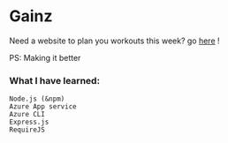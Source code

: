 # Gainz

Need a website to plan you workouts this week? go [here](https://gainzapp.azurewebsites.net) !

PS: Making it better

### What I have learned:
  
    Node.js (&npm)
    Azure App service
    Azure CLI
    Express.js
    RequireJS
    
